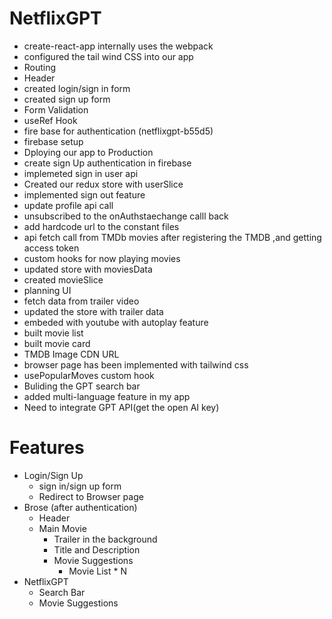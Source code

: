 # NetflixGPT

- create-react-app internally uses the webpack
- configured the tail wind CSS into our app
- Routing
- Header
- created login/sign in form
- created sign up form
- Form Validation
- useRef Hook
- fire base for authentication (netflixgpt-b55d5)
- firebase setup
- Dploying our app to Production
- create sign Up authentication in firebase
- implemeted sign in user api
- Created our redux store with userSlice
- implemented sign out feature
- update profile api call
- unsubscribed to the onAuthstaechange calll back
- add hardcode url to the constant files
- api fetch call from TMDb movies after registering the TMDB ,and getting access token
- custom hooks for now playing movies
- updated store with moviesData
- created movieSlice
- planning UI
- fetch data from trailer video
- updated the store with trailer data
- embeded with youtube with autoplay feature
- built movie list
- built movie card
- TMDB Image CDN URL
- browser page has been implemented with tailwind css
- usePopularMoves custom hook
- Buliding the GPT search bar
- added multi-language feature in my app
- Need to integrate GPT API(get the open AI key)

# Features

- Login/Sign Up
  - sign in/sign up form
  - Redirect to Browser page
- Brose (after authentication)
  - Header
  - Main Movie
    - Trailer in the background
    - Title and Description
    - Movie Suggestions
      - Movie List \* N
- NetflixGPT
  - Search Bar
  - Movie Suggestions
